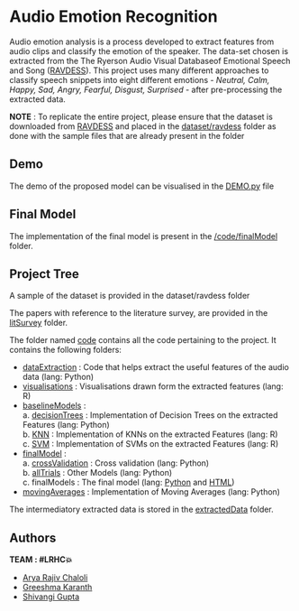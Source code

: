 # Audio Emotion Recognition

Audio emotion analysis is a process developed to extract features from audio clips and classify the emotion of the speaker. The data-set chosen is extracted from the The Ryerson Audio Visual Databaseof Emotional Speech and Song ([RAVDESS](https://www.kaggle.com/uwrfkaggler/ravdess-emotional-speech-audio)). This project uses many different approaches to classify speech snippets into eight different emotions - *Neutral, Calm, Happy, Sad, Angry, Fearful, Disgust, Surprised* - after pre-processing the extracted data.

**NOTE** : To replicate the entire project, please ensure that the dataset is downloaded from [RAVDESS](https://www.kaggle.com/uwrfkaggler/ravdess-emotional-speech-audio) and placed in the [dataset/ravdess](https://github.com/AryaRajivChaloli/Audio-Emotion-Recognition/tree/master/dataset/ravdess) folder as done with the sample files that are already present in the folder

## Demo

The demo of the proposed model can be visualised in the [DEMO.py](https://github.com/AryaRajivChaloli/Audio-Emotion-Recognition/tree/master/DEMO.py) file

## Final Model

The implementation of the final model is present in the [/code/finalModel](https://github.com/AryaRajivChaloli/Audio-Emotion-Recognition/tree/master/code/4_finalModel) folder.

## Project Tree

A sample of the dataset is provided in the dataset/ravdess folder

The papers with reference to the literature survey, are provided in the [litSurvey](https://github.com/AryaRajivChaloli/Audio-Emotion-Recognition/tree/master/litSurvey) folder.

The folder named [code](https://github.com/AryaRajivChaloli/Audio-Emotion-Recognition/tree/master/code) contains all the code pertaining to the project.
It contains the following folders:
* [dataExtraction](https://github.com/AryaRajivChaloli/Audio-Emotion-Recognition/tree/master/code/1_dataExtraction) : Code that helps extract the useful features of the audio data (lang: Python)
* [visualisations](https://github.com/AryaRajivChaloli/Audio-Emotion-Recognition/tree/master/code/2_visualisations) : Visualisations drawn form the extracted features (lang: R)
* [baselineModels](https://github.com/AryaRajivChaloli/Audio-Emotion-Recognition/tree/master/code/3_baselineModels) : 
	<br>a. [decisionTrees](https://github.com/AryaRajivChaloli/Audio-Emotion-Recognition/tree/master/code/3_baselineModels/1_decisionTrees) : Implementation of Decision Trees on the extracted Features (lang: Python)
	<br>b. [KNN](https://github.com/AryaRajivChaloli/Audio-Emotion-Recognition/tree/master/code/3_baselineModels/2_KNN) : Implementation of KNNs on the extracted Features (lang: R)
	<br>c. [SVM](https://github.com/AryaRajivChaloli/Audio-Emotion-Recognition/tree/master/code/3_baselineModels/3_SVM) : Implementation of SVMs on the extracted Features (lang: R)
* [finalModel](https://github.com/AryaRajivChaloli/Audio-Emotion-Recognition/tree/master/code/4_finalModel) : 
	<br>a. [crossValidation](https://github.com/AryaRajivChaloli/Audio-Emotion-Recognition/blob/master/code/4_finalModel/1_crossValidation.py) : Cross validation (lang: Python)
	<br>b. [allTrials](https://github.com/AryaRajivChaloli/Audio-Emotion-Recognition/blob/master/code/4_finalModel/2_allTrials.py) : Other Models (lang: Python)
    <br>c. finalModels : The final model (lang: [Python](https://github.com/AryaRajivChaloli/Audio-Emotion-Recognition/blob/master/code/4_finalModel/3_finalModels.ipynb) and [HTML](https://github.com/AryaRajivChaloli/Audio-Emotion-Recognition/blob/master/code/4_finalModel/3_finalModels.html))
* [movingAverages](https://github.com/AryaRajivChaloli/Audio-Emotion-Recognition/tree/master/code/5_movingAverages) : Implementation of Moving Averages (lang: Python)

The intermediatory extracted data is stored in the [extractedData](https://github.com/AryaRajivChaloli/Audio-Emotion-Recognition/tree/master/extractedData) folder.

## Authors
**TEAM : #LRHC💥**
* [Arya Rajiv Chaloli](https://github.com/AryaRajivChaloli)
* [Greeshma Karanth](https://github.com/GreeshmaKaranth)
* [Shivangi Gupta](https://github.com/shivangi1299)
